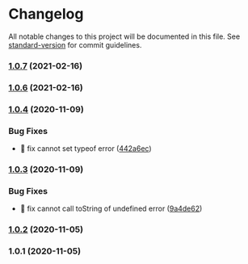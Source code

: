 # Changelog

All notable changes to this project will be documented in this file. See [standard-version](https://github.com/conventional-changelog/standard-version) for commit guidelines.

### [1.0.7](https://github.com/jaredLunde/jest-stitches/compare/v1.0.6...v1.0.7) (2021-02-16)

### [1.0.6](https://github.com/jaredLunde/jest-stitches/compare/v1.0.5...v1.0.6) (2021-02-16)

### [1.0.4](https://github.com/jaredLunde/jest-stitches/compare/v1.0.3...v1.0.4) (2020-11-09)

### Bug Fixes

- 🐛 fix cannot set typeof error ([442a6ec](https://github.com/jaredLunde/jest-stitches/commit/442a6ecea443fd98f71d2962f0e76b492eefe391))

### [1.0.3](https://github.com/jaredLunde/jest-stitches/compare/v1.0.2...v1.0.3) (2020-11-09)

### Bug Fixes

- 🐛 fix cannot call toString of undefined error ([9a4de62](https://github.com/jaredLunde/jest-stitches/commit/9a4de624046416811ff2e8918fd9b24691f42b7d))

### [1.0.2](https://github.com/jaredLunde/jest-stitches/compare/v1.0.1...v1.0.2) (2020-11-05)

### 1.0.1 (2020-11-05)
